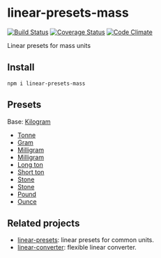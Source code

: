 # linear-presets-mass

[![Build Status](https://travis-ci.org/javiercejudo/linear-presets-mass.svg)](https://travis-ci.org/javiercejudo/linear-presets-mass)
[![Coverage Status](https://coveralls.io/repos/javiercejudo/linear-presets-mass/badge.svg?branch=master)](https://coveralls.io/r/javiercejudo/linear-presets-mass?branch=master)
[![Code Climate](https://codeclimate.com/github/javiercejudo/linear-presets-mass/badges/gpa.svg)](https://codeclimate.com/github/javiercejudo/linear-presets-mass)

Linear presets for mass units

## Install

    npm i linear-presets-mass

## Presets

Base: [Kilogram](https://en.wikipedia.org/wiki/Kilogram)

- [Tonne](https://en.wikipedia.org/wiki/Tonne)
- [Gram](https://en.wikipedia.org/wiki/Gram)
- [Milligram](https://en.wikipedia.org/wiki/Milligram)
- [Milligram](https://en.wikipedia.org/wiki/Microgram)
- [Long ton](https://en.wikipedia.org/wiki/Long_ton)
- [Short ton](https://en.wikipedia.org/wiki/Short_ton)
- [Stone](https://en.wikipedia.org/wiki/Stone_(unit))
- [Stone](https://en.wikipedia.org/wiki/Stone_(unit))
- [Pound](https://en.wikipedia.org/wiki/Pound_(mass))
- [Ounce](https://en.wikipedia.org/wiki/Ounce)

## Related projects

- [linear-presets](https://github.com/javiercejudo/linear-presets): linear presets for common units.
- [linear-converter](https://github.com/javiercejudo/linear-converter): flexible linear converter.
